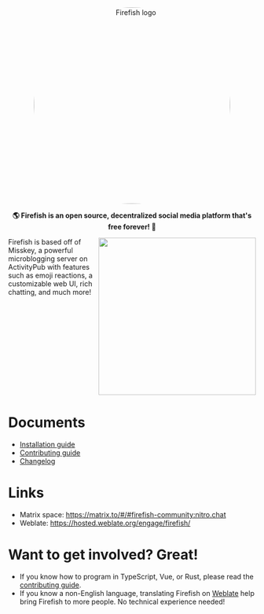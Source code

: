 <div align="center">
<img src="./title.svg" alt="Firefish logo" style="border-radius:50%" width="400"/>

**🌎 Firefish is an open source, decentralized social media platform that's free forever! 🚀**

</div>

<div>

<img src="./animated.svg" align="right" height="320px"/>

Firefish is based off of Misskey, a powerful microblogging server on ActivityPub with features such as emoji reactions, a customizable web UI, rich chatting, and much more!

</div>

<div style="clear: both;"></div>

# Documents

- [Installation guide](https://codeberg.org/firefish/firefish/src/branch/main/docs/install.md)
- [Contributing guide](./CONTRIBUTING.md)
- [Changelog](https://codeberg.org/firefish/firefish/src/branch/main/docs/changelog.md)

# Links

- Matrix space: <https://matrix.to/#/#firefish-community:nitro.chat>
- Weblate: <https://hosted.weblate.org/engage/firefish/>

# Want to get involved? Great!

- If you know how to program in TypeScript, Vue, or Rust, please read the [contributing guide](./CONTRIBUTING.md).
- If you know a non-English language, translating Firefish on [Weblate](https://hosted.weblate.org/engage/firefish/) help bring Firefish to more people. No technical experience needed!

